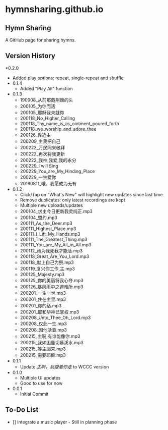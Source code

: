 # hymnsharing.github.io

## Hymn Sharing

A GitHub page for sharing hymns.

## Version History
*0.2.0
  * Added play options: repeat, single-repeat and shuffle
* 0.1.4
  * Added "Play All" function
* 0.1.3
  * 190908_从前那戴荆棘的头
  * 200105_为你而活
  * 200105_耶稣我来就你
  * 200118_No_Higher_Calling
  * 200118_Thy_name_is_as_ointment_poured_forth
  * 200118_we_worship_and_adore_thee
  * 200126_靠近主
  * 200209_主我把自己
  * 200222_万民同来敬拜
  * 200222_再次将我更新
  * 200222_我神,我爱,我的永分
  * 200229_I will Sing
  * 200229_You_are_My_Hinding_Place
  * 200229_一生爱你
  * 20190811_哦，我愿成为无有
* 0.1.2
  * Click/Tap on "What's New" will highlight new updates since last time
  * Remove duplicates: only latest recordings are kept
  * Multiple new uploads/updates
  * 200104_求主今日更新我灵纯正.mp3
  * 200104_盟约.mp3
  * 200111_As_the_Deer.mp3
  * 200111_Highest_Place.mp3
  * 200111_I_Lift_My_Hands.mp3
  * 200111_The_Greatest_Thing.mp3
  * 200111_You_are_My_All_in_All.mp3
  * 200112_祂为我死我才能活.mp3
  * 200118_Great_Are_You_Lord.mp3
  * 200118_献上自己为祭.mp3
  * 200119_复兴你工作,主.mp3
  * 200125_Majesty.mp3
  * 200125_你的美丽将我心夺.mp3
  * 200126_暴风雨中之避难所.mp3
  * 200201_一生一世.mp3
  * 200201_住在主里.mp3
  * 200201_你的话.mp3
  * 200201_耶和华神已掌权.mp3
  * 200208_Unto_Thee_Oh_Lord.mp3
  * 200208_仅此一生.mp3
  * 200208_因他活着.mp3
  * 200215_主啊,有谁能像你.mp3
  * 200215_我如困鹿切慕溪水.mp3
  * 200215_等主回来.mp3
  * 200215_需要耶稣.mp3
* 0.1.1
  * Update *主啊，我跟着你走* to WCCC version
* 0.1.0
  * Multiple UI updates
  * Good to use for now
* 0.0.1
  * Initial Commit

## To-Do List
- [] Integrate a music player - Still in planning phase